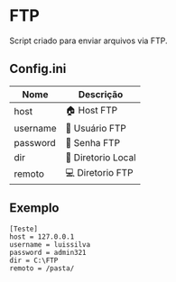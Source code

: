 # FTP

Script criado para enviar arquivos via FTP.

## Config.ini

Nome  | Descrição
------------- | -------------
host  | :house: Host FTP
username  | :cop: Usuário FTP
password  | :key: Senha FTP
dir	 | :floppy_disk: Diretorio Local
remoto | :computer: Diretorio FTP


## Exemplo

	[Teste]
	host = 127.0.0.1
	username = luissilva
	password = admin321
	dir = C:\FTP
	remoto = /pasta/
